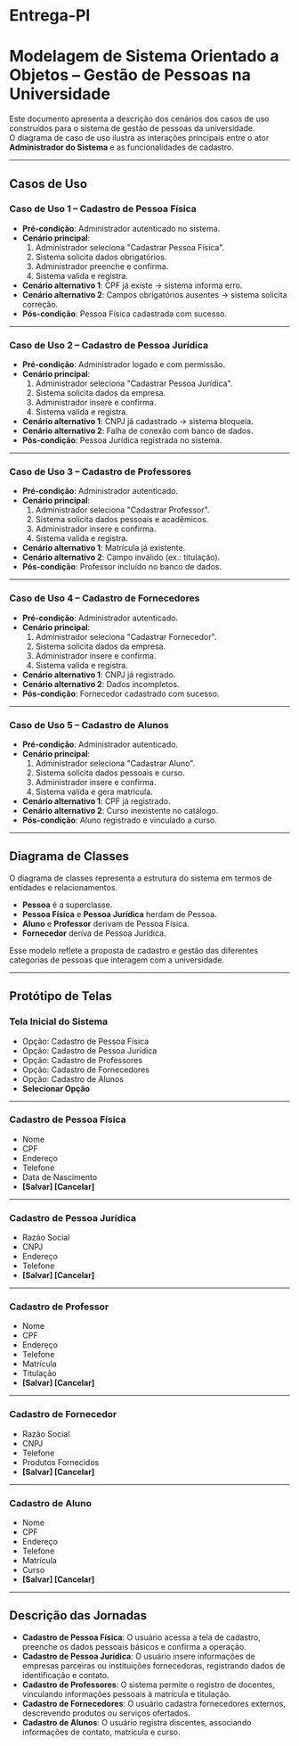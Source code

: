 # Entrega-PI
# Modelagem de Sistema Orientado a Objetos – Gestão de Pessoas na Universidade

Este documento apresenta a descrição dos cenários dos casos de uso construídos para o sistema de gestão de pessoas da universidade.  
O diagrama de caso de uso ilustra as interações principais entre o ator **Administrador do Sistema** e as funcionalidades de cadastro.  

---

## Casos de Uso

### Caso de Uso 1 – Cadastro de Pessoa Física
- **Pré-condição**: Administrador autenticado no sistema.  
- **Cenário principal**:  
  1. Administrador seleciona "Cadastrar Pessoa Física".  
  2. Sistema solicita dados obrigatórios.  
  3. Administrador preenche e confirma.  
  4. Sistema valida e registra.  
- **Cenário alternativo 1**: CPF já existe → sistema informa erro.  
- **Cenário alternativo 2**: Campos obrigatórios ausentes → sistema solicita correção.  
- **Pós-condição**: Pessoa Física cadastrada com sucesso.  

---

### Caso de Uso 2 – Cadastro de Pessoa Jurídica
- **Pré-condição**: Administrador logado e com permissão.  
- **Cenário principal**:  
  1. Administrador seleciona "Cadastrar Pessoa Jurídica".  
  2. Sistema solicita dados da empresa.  
  3. Administrador insere e confirma.  
  4. Sistema valida e registra.  
- **Cenário alternativo 1**: CNPJ já cadastrado → sistema bloqueia.  
- **Cenário alternativo 2**: Falha de conexão com banco de dados.  
- **Pós-condição**: Pessoa Jurídica registrada no sistema.  

---

### Caso de Uso 3 – Cadastro de Professores
- **Pré-condição**: Administrador autenticado.  
- **Cenário principal**:  
  1. Administrador seleciona "Cadastrar Professor".  
  2. Sistema solicita dados pessoais e acadêmicos.  
  3. Administrador insere e confirma.  
  4. Sistema valida e registra.  
- **Cenário alternativo 1**: Matrícula já existente.  
- **Cenário alternativo 2**: Campo inválido (ex.: titulação).  
- **Pós-condição**: Professor incluído no banco de dados.  

---

### Caso de Uso 4 – Cadastro de Fornecedores
- **Pré-condição**: Administrador autenticado.  
- **Cenário principal**:  
  1. Administrador seleciona "Cadastrar Fornecedor".  
  2. Sistema solicita dados da empresa.  
  3. Administrador insere e confirma.  
  4. Sistema valida e registra.  
- **Cenário alternativo 1**: CNPJ já registrado.  
- **Cenário alternativo 2**: Dados incompletos.  
- **Pós-condição**: Fornecedor cadastrado com sucesso.  

---

### Caso de Uso 5 – Cadastro de Alunos
- **Pré-condição**: Administrador autenticado.  
- **Cenário principal**:  
  1. Administrador seleciona "Cadastrar Aluno".  
  2. Sistema solicita dados pessoais e curso.  
  3. Administrador insere e confirma.  
  4. Sistema valida e gera matrícula.  
- **Cenário alternativo 1**: CPF já registrado.  
- **Cenário alternativo 2**: Curso inexistente no catálogo.  
- **Pós-condição**: Aluno registrado e vinculado a curso.  

---

## Diagrama de Classes
O diagrama de classes representa a estrutura do sistema em termos de entidades e relacionamentos.  

- **Pessoa** é a superclasse.  
- **Pessoa Física** e **Pessoa Jurídica** herdam de Pessoa.  
- **Aluno** e **Professor** derivam de Pessoa Física.  
- **Fornecedor** deriva de Pessoa Jurídica.  

Esse modelo reflete a proposta de cadastro e gestão das diferentes categorias de pessoas que interagem com a universidade.  

---

## Protótipo de Telas

### Tela Inicial do Sistema
- Opção: Cadastro de Pessoa Física  
- Opção: Cadastro de Pessoa Jurídica  
- Opção: Cadastro de Professores  
- Opção: Cadastro de Fornecedores  
- Opção: Cadastro de Alunos  
- **Selecionar Opção**  

---

### Cadastro de Pessoa Física
- Nome  
- CPF  
- Endereço  
- Telefone  
- Data de Nascimento  
- **[Salvar] [Cancelar]**  

---

### Cadastro de Pessoa Jurídica
- Razão Social  
- CNPJ  
- Endereço  
- Telefone  
- **[Salvar] [Cancelar]**  

---

### Cadastro de Professor
- Nome  
- CPF  
- Endereço  
- Telefone  
- Matrícula  
- Titulação  
- **[Salvar] [Cancelar]**  

---

### Cadastro de Fornecedor
- Razão Social  
- CNPJ  
- Telefone  
- Produtos Fornecidos  
- **[Salvar] [Cancelar]**  

---

### Cadastro de Aluno
- Nome  
- CPF  
- Endereço  
- Telefone  
- Matrícula  
- Curso  
- **[Salvar] [Cancelar]**  

---

## Descrição das Jornadas
- **Cadastro de Pessoa Física**: O usuário acessa a tela de cadastro, preenche os dados pessoais básicos e confirma a operação.  
- **Cadastro de Pessoa Jurídica**: O usuário insere informações de empresas parceiras ou instituições fornecedoras, registrando dados de identificação e contato.  
- **Cadastro de Professores**: O sistema permite o registro de docentes, vinculando informações pessoais à matrícula e titulação.  
- **Cadastro de Fornecedores**: O usuário cadastra fornecedores externos, descrevendo produtos ou serviços ofertados.  
- **Cadastro de Alunos**: O usuário registra discentes, associando informações de contato, matrícula e curso. 
